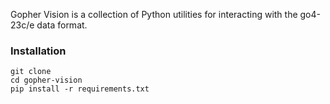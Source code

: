Gopher Vision is a collection of Python utilities for interacting with the go4-23c/e data format.

### Installation
```
git clone
cd gopher-vision
pip install -r requirements.txt
```